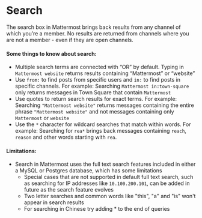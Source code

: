 # Search

The search box in Mattermost brings back results from any channel of which you’re a member. No results are returned from channels where you are not a member - even if they are open channels.

#### Some things to know about search: 

- Multiple search terms are connected with “OR” by default. Typing in `Mattermost website` returns results containing “Mattermost” or “website”
- Use `from:` to find posts from specific users and `in:` to find posts in specific channels. For example: Searching `Mattermost in:town-square` only returns messages in Town Square that contain `Mattermost`
- Use quotes to return search results for exact terms. For example: Searching `"Mattermost website"` returns messages containing the entire phrase `"Mattermost website"` and not messages containing only `Mattermost` or `website`
- Use the `*` character for wildcard searches that match within words. For example: Searching for `rea*` brings back messages containing `reach`, `reason` and other words starting with `rea`.

#### Limitations:

- Search in Mattermost uses the full text search features included in either a MySQL or Postgres database, which has some limitations
  - Special cases that are not supported in default full text search, such as searching for IP addresses like `10.100.200.101`, can be added in future as the search feature evolves
  - Two letter searches and common words like "this", "a" and "is" won't appear in search results
  - For searching in Chinese try adding * to the end of queries

